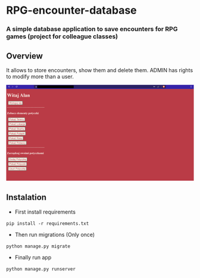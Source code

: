 # RPG-encounter-database
### A simple database application to save encounters for RPG games (project for colleague classes)

## Overview

It allows to store encounters, show them and delete them. ADMIN has rights to modify more than a user.

![Preview](./docs/preview.png)

## Instalation

* First install requirements
```
pip install -r requirements.txt
```
* Then run migrations (Only once)
```
python manage.py migrate
```
* Finally run app
```
python manage.py runserver
```
